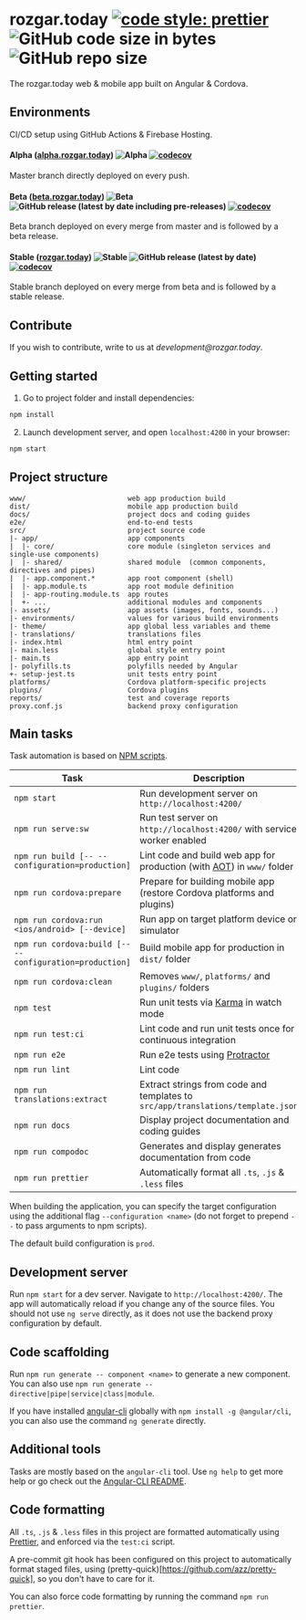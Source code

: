 # rozgar.today [![code style: prettier](https://img.shields.io/badge/code_style-prettier-ff69b4.svg)](https://github.com/prettier/prettier) ![GitHub code size in bytes](https://img.shields.io/github/languages/code-size/yashanand1910/rozgar.today) ![GitHub repo size](https://img.shields.io/github/repo-size/yashanand1910/rozgar.today)

The rozgar.today web & mobile app built on Angular & Cordova.

## Environments

CI/CD setup using GitHub Actions & Firebase Hosting.

#### Alpha ([alpha.rozgar.today](https://alpha.rozgar.today)) ![Alpha](https://github.com/yashanand1910/rozgar.today/workflows/Alpha/badge.svg?branch=master) [![codecov](https://codecov.io/gh/yashanand1910/rozgar.today/branch/master/graph/badge.svg)](https://codecov.io/gh/yashanand1910/rozgar.today)

Master branch directly deployed on every push.

#### Beta ([beta.rozgar.today](https://beta.rozgar.today)) ![Beta](https://github.com/yashanand1910/rozgar.today/workflows/Beta/badge.svg?branch=beta) ![GitHub release (latest by date including pre-releases)](https://img.shields.io/github/v/release/yashanand1910/rozgar.today?include_prereleases) [![codecov](https://codecov.io/gh/yashanand1910/rozgar.today/branch/beta/graph/badge.svg)](https://codecov.io/gh/yashanand1910/rozgar.today)

Beta branch deployed on every merge from master and is followed by a beta release.

#### Stable ([rozgar.today](https://rozgar.today)) ![Stable](https://github.com/yashanand1910/rozgar.today/workflows/Stable/badge.svg?branch=stable) ![GitHub release (latest by date)](https://img.shields.io/github/v/release/yashanand1910/rozgar.today) [![codecov](https://codecov.io/gh/yashanand1910/rozgar.today/branch/stable/graph/badge.svg)](https://codecov.io/gh/yashanand1910/rozgar.today)

Stable branch deployed on every merge from beta and is followed by a stable release.

## Contribute

If you wish to contribute, write to us at _development@rozgar.today_.

## Getting started

1. Go to project folder and install dependencies:

```sh
npm install
```

2. Launch development server, and open `localhost:4200` in your browser:

```sh
npm start
```

## Project structure

```
www/                         web app production build
dist/                        mobile app production build
docs/                        project docs and coding guides
e2e/                         end-to-end tests
src/                         project source code
|- app/                      app components
|  |- core/                  core module (singleton services and single-use components)
|  |- shared/                shared module  (common components, directives and pipes)
|  |- app.component.*        app root component (shell)
|  |- app.module.ts          app root module definition
|  |- app-routing.module.ts  app routes
|  +- ...                    additional modules and components
|- assets/                   app assets (images, fonts, sounds...)
|- environments/             values for various build environments
|- theme/                    app global less variables and theme
|- translations/             translations files
|- index.html                html entry point
|- main.less                 global style entry point
|- main.ts                   app entry point
|- polyfills.ts              polyfills needed by Angular
+- setup-jest.ts             unit tests entry point
platforms/                   Cordova platform-specific projects
plugins/                     Cordova plugins
reports/                     test and coverage reports
proxy.conf.js                backend proxy configuration
```

## Main tasks

Task automation is based on [NPM scripts](https://docs.npmjs.com/misc/scripts).

| Task                                                    | Description                                                                                                     |
| ------------------------------------------------------- | --------------------------------------------------------------------------------------------------------------- |
| `npm start`                                             | Run development server on `http://localhost:4200/`                                                              |
| `npm run serve:sw`                                      | Run test server on `http://localhost:4200/` with service worker enabled                                         |
| `npm run build [-- --configuration=production]`         | Lint code and build web app for production (with [AOT](https://angular.io/guide/aot-compiler)) in `www/` folder |
| `npm run cordova:prepare`                               | Prepare for building mobile app (restore Cordova platforms and plugins)                                         |
| `npm run cordova:run <ios/android> [--device]`          | Run app on target platform device or simulator                                                                  |
| `npm run cordova:build [-- --configuration=production]` | Build mobile app for production in `dist/` folder                                                               |
| `npm run cordova:clean`                                 | Removes `www/`, `platforms/` and `plugins/` folders                                                             |
| `npm test`                                              | Run unit tests via [Karma](https://karma-runner.github.io) in watch mode                                        |
| `npm run test:ci`                                       | Lint code and run unit tests once for continuous integration                                                    |
| `npm run e2e`                                           | Run e2e tests using [Protractor](http://www.protractortest.org)                                                 |
| `npm run lint`                                          | Lint code                                                                                                       |
| `npm run translations:extract`                          | Extract strings from code and templates to `src/app/translations/template.json`                                 |
| `npm run docs`                                          | Display project documentation and coding guides                                                                 |
| `npm run compodoc`                                      | Generates and display generates documentation from code                                                         |
| `npm run prettier`                                      | Automatically format all `.ts`, `.js` & `.less` files                                                           |

When building the application, you can specify the target configuration using the additional flag
`--configuration <name>` (do not forget to prepend `--` to pass arguments to npm scripts).

The default build configuration is `prod`.

## Development server

Run `npm start` for a dev server. Navigate to `http://localhost:4200/`. The app will automatically reload if you change
any of the source files.
You should not use `ng serve` directly, as it does not use the backend proxy configuration by default.

## Code scaffolding

Run `npm run generate -- component <name>` to generate a new component. You can also use
`npm run generate -- directive|pipe|service|class|module`.

If you have installed [angular-cli](https://github.com/angular/angular-cli) globally with `npm install -g @angular/cli`,
you can also use the command `ng generate` directly.

## Additional tools

Tasks are mostly based on the `angular-cli` tool. Use `ng help` to get more help or go check out the
[Angular-CLI README](https://github.com/angular/angular-cli).

## Code formatting

All `.ts`, `.js` & `.less` files in this project are formatted automatically using [Prettier](https://prettier.io),
and enforced via the `test:ci` script.

A pre-commit git hook has been configured on this project to automatically format staged files, using
(pretty-quick)[https://github.com/azz/pretty-quick], so you don't have to care for it.

You can also force code formatting by running the command `npm run prettier`.
